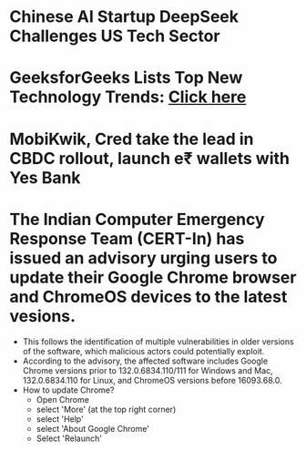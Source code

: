 # Chinese AI Startup DeepSeek Challenges US Tech Sector
# GeeksforGeeks Lists Top New Technology Trends: [Click here](https://www.geeksforgeeks.org/top-new-technology-trends/?utm_source=chatgpt.com)
# MobiKwik, Cred take the lead in CBDC rollout, launch e₹ wallets with Yes Bank
# The Indian Computer Emergency Response Team (CERT-In) has issued an advisory urging users to update their Google Chrome browser and ChromeOS devices to the latest vesions. 
- This follows the identification of multiple vulnerabilities in older versions of the software, which malicious actors could potentially exploit.
- According to the advisory, the affected software includes Google Chrome versions prior to 132.0.6834.110/111 for Windows and Mac, 132.0.6834.110 for Linux, and ChromeOS versions before 16093.68.0.
- How to update Chrome?
  - Open Chrome
  - select 'More' (at the top right corner)
  - select 'Help'
  - select 'About Google Chrome'
  - Select 'Relaunch'
